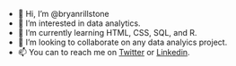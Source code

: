 - 👋 Hi, I’m @bryanrillstone
- 👀 I’m interested in data analytics.
- 🌱 I’m currently learning HTML, CSS, SQL, and R.
- 💞️ I’m looking to collaborate on any data analyics project.
- 📫 You can to reach me on [Twitter](https://twitter.com/Jalopyrocke) or [Linkedin](https://www.linkedin.com/in/bryan-rillstone).

<!---
bryanrillstone/bryanrillstone is a ✨ special ✨ repository because its `README.md` (this file) appears on your GitHub profile.
You can click the Preview link to take a look at your changes.
--->
